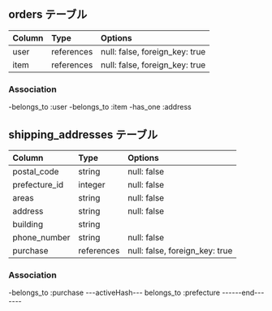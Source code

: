 


## orders テーブル

| Column     | Type       | Options                        |
| :--------- | :--------- | :----------------------------- |
| user       | references | null: false, foreign_key: true |
| item       | references | null: false, foreign_key: true |

### Association

-belongs_to :user
-belongs_to :item
-has_one :address


## shipping_addresses テーブル

| Column        | Type       | Options                        |
| :-------------| :--------- | :----------------------------- |
| postal_code   | string     | null: false                    |
| prefecture_id | integer    | null: false                    |
| areas         | string     | null: false                    |
| address       | string     | null: false                    |
| building      | string     |                                |
| phone_number  | string     | null: false                    |
| purchase      | references | null: false, foreign_key: true |

### Association

-belongs_to :purchase
---activeHash---
belongs_to :prefecture
------end-------


